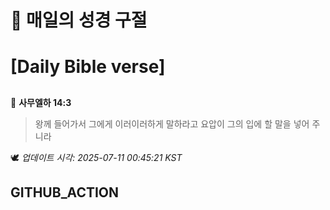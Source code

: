 # 🙏 매일의 성경 구절
# [Daily Bible verse]
##
<!-- START_BIBLE_VERSE -->
📖 **사무엘하 14:3**
> 왕께 들어가서 그에게 이러이러하게 말하라고 요압이 그의 입에 할 말을 넣어 주니라

🕊️ _업데이트 시각: 2025-07-11 00:45:21 KST_
  <!-- END_BIBLE_VERSE -->
## GITHUB_ACTION
